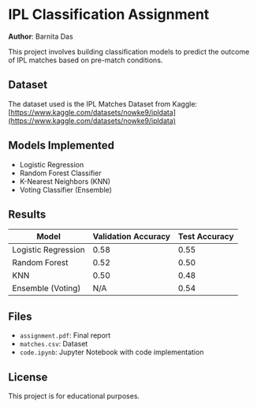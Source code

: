 # IPL Classification Assignment

**Author**: Barnita Das  

This project involves building classification models to predict the outcome of IPL matches based on pre-match conditions.

## Dataset

The dataset used is the IPL Matches Dataset from Kaggle: [https://www.kaggle.com/datasets/nowke9/ipldata](https://www.kaggle.com/datasets/nowke9/ipldata)

## Models Implemented

- Logistic Regression
- Random Forest Classifier
- K-Nearest Neighbors (KNN)
- Voting Classifier (Ensemble)

## Results

| Model                 | Validation Accuracy | Test Accuracy |
|-----------------------|---------------------|---------------|
| Logistic Regression   | 0.58                | 0.55          |
| Random Forest         | 0.52                | 0.50          |
| KNN                   | 0.50                | 0.48          |
| Ensemble (Voting)     | N/A                 | 0.54          |

## Files

- `assignment.pdf`: Final report
- `matches.csv`: Dataset
- `code.ipynb`: Jupyter Notebook with code implementation

## License

This project is for educational purposes.
